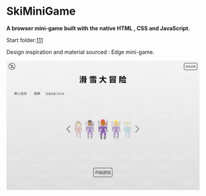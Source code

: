 # SkiMiniGame

**A browser mini-game built with the native HTML , CSS and JavaScript.** 

Start folder:[111](./app)

Design inspiration and material sourced : Edge mini-game.

![](./resource/18180717200639.png)

